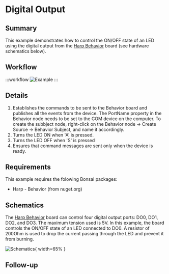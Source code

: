 # Digital Output

## Summary
This example demonstrates how to control the ON/OFF state of an LED using the digital output from the [Harp Behavior](https://harp-tech.org/api/Harp.Behavior.html) board (see hardware schematics below). 


## Workflow
:::workflow
![Example](~/workflows/HarpExamples/BehaviorBoard/DigitalOutput/DigitalOutput.bonsai)
:::


## Details
1. Establishes the commands to be sent to the Behavior board and publishes all the events from the device. The PortName property in the Behavior node needs to be set to the COM device on the computer. To create the subbject node, right-click on the Behavior node -> Create Source -> Behavior Subject, and name it accordingly. 
2. Turns the LED ON when 'A' is pressed.
3. Turns the LED OFF when 'S' is pressed
4. Ensures that command messages are sent only when the device is ready.

## Requirements
This example requires the folowing Bonsai packages:
- Harp - Behavior (from nuget.org)


## Schematics
The [Harp Behavior](https://harp-tech.org/api/Harp.Behavior.html) board can control four digital output ports: DO0, DO1, DO2, and DO3. The maximum tension used is 5V. In this example, the board controls the ON/OFF state of an LED connected to DO0. A resistor of 200Ohm is used to drop the current passing through the LED and prevent it from burning.

![Schematics](./DigitalOutput.png){ width=65% }

## Follow-up





